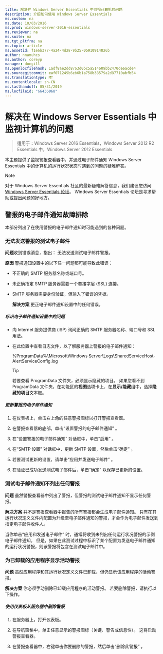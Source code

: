 ```yaml
---
title: 解决在 Windows Server Essentials 中监视计算机的问题
description: 介绍如何使用 Windows Server Essentials
ms.custom: na
ms.date: 10/03/2016
ms.prod: windows-server-2016-essentials
ms.reviewer: na
ms.suite: na
ms.tgt_pltfrm: na
ms.topic: article
ms.assetid: f1e6b377-4a24-4d28-9b25-05910914826b
author: nnamuhcs
ms.author: coreyp
manager: dongill
ms.openlocfilehash: 1adf8ae2dd8763d0bc5a514609bb2470de6acde4
ms.sourcegitcommit: eaf071249b6eb6b1a758b38579a2d87710abfb54
ms.translationtype: MT
ms.contentlocale: zh-CN
ms.lasthandoff: 05/31/2019
ms.locfileid: "66436068"
---
```

# <a name="troubleshoot-computer-monitoring-in-windows-server-essentials"></a>解决在 Windows Server Essentials 中监视计算机的问题

>适用于：Windows Server 2016 Essentials，Windows Server 2012 R2 Essentials 中，Windows Server 2012 Essentials

本主题提供了监视警报查看器中，并通过电子邮件通知 Windows Server Essentials 中的计算机的运行状况状态时遇到的问题的疑难解答。  
  
> [!NOTE]
>  对于 Windows Server Essentials 社区的最新疑难解答信息，我们建议您访问[Windows Server Essentials 论坛](https://social.technet.microsoft.com/Forums/winserveressentials/threads)。 Windows Server Essentials 论坛是寻求帮助或提出问题的好地方。  
  
##  <a name="BKMK_TS"></a> 警报的电子邮件通知故障排除  
 本部分列出了在使用警报的电子邮件通知时可能遇到的各种问题。  
  
### <a name="cannot-send-the-test-email-for-the-alert"></a>无法发送警报的测试电子邮件  
 **问题**收到错误消息，指出： 无法发送测试电子邮件警报。  
  
 **原因** 警报通知设置中的以下任一问题都可能导致此错误：  
  
- 不正确的 SMTP 服务器名称或端口号。  
  
- 未正确指定 SMTP 服务器需要一个套接字层 (SSL) 连接。  
  
- SMTP 服务器需要身份验证，但输入了错误的凭据。  
  
  **解决方案** 更正电子邮件通知设置中的任何错误。  
  
##### <a name="to-identify-issues-in-your-email-notification-settings"></a>标识电子邮件通知设置中的问题  
  
-   向 Internet 服务提供商 (ISP) 询问正确的 SMTP 服务器名称、端口号和 SSL 用法。  
  
-   在此位置中查看日志文件，以了解服务器上警报的电子邮件通知：  
  
     %ProgramData%\Microsoft\Windows Server\Logs\SharedServiceHost-AlertServiceConfig.log  
  
    > [!TIP]
    >  若要查看 ProgramData 文件夹，必须显示隐藏的项目。 如果您看不到 ProgramData 文件夹，在功能区的**视图**选项卡上，在**显示/隐藏**组中，选择**隐藏的项目**文本框。  
  
##### <a name="to-update-your-email-notification-setup-for-alerts"></a>更新警报的电子邮件通知  
  
1.  在仪表板上，单击右上角的任意警报图标以打开警报查看器。  
  
2.  在警报查看器的底部，单击“设置警报的电子邮件通知”  。  
  
3.  在“设置警报的电子邮件通知”  对话框中，单击“启用”  。  
  
4.  在“SMTP 设置”  对话框中，更新 SMTP 设置，然后单击“确定”  。  
  
5.  若要测试更新的设置，请单击“应用并发送电子邮件”  。  
  
6.  在验证已成功发送测试电子邮件后，单击“确定”  以保存已更新的设置。  
  
### <a name="test-email-notification-does-not-list-any-alerts"></a>测试电子邮件通知不列出任何警报  
 **问题** 虽然警报查看器中列出了警报，但警报的测试电子邮件通知不显示任何警报。  
  
 **解决方案** 并不是警报查看器中报告的所有警报都会生成电子邮件通知。 只有在其运行状况定义文件内配置为升级至电子邮件通知的警报，才会作为电子邮件发送到指定电子邮件收件人。  
  
 当你单击“应用和发送电子邮件”  时，通常将收到未列出任何运行状况警报的示例电子邮件通知。 但是，如果在此测试过程中标识了某个配置为发送电子邮件通知的运行状况警报，则该警报将包含在测试电子邮件中。  
  
### <a name="active-alerts-are-displayed-for-an-uninstalled-application"></a>为已卸载的应用程序显示活动警报  
 **问题** 虽然应用程序和其运行状况定义文件已卸载，但仍显示该应用程序的活动警报。  
  
 **解决方案** 你必须手动删除已卸载应用程序的活动警报。 若要删除警报，请执行以下操作。  
  
##### <a name="to-delete-an-alert-from-the-server-by-using-the-dashboard"></a>使用仪表板从服务器中删除警报  
  
1.  在服务器上，打开仪表板。  
  
2.  在导航窗格中，单击任意显示的警报图标（关键、警告或信息性）。 这将启动警报查看器。  
  
3.  在警报查看器中，右键单击你要删除的警报，然后单击“删除此警报”  。
